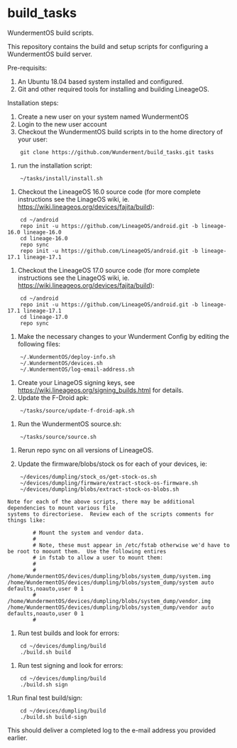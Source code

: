 # build_tasks
WundermentOS build scripts.

This repository contains the build and setup scripts for configuring a WundermentOS build server.

Pre-requisits:
1. An Ubuntu 18.04 based system installed and configured.
1. Git and other required tools for installing and building LineageOS.


Installation steps:
1. Create a new user on your system named WundermentOS
1. Login to the new user account
1. Checkout the WundermentOS build scripts in to the home directory of your user:
```
	git clone https://github.com/Wunderment/build_tasks.git tasks
```
1. run the installation script:
```
	~/tasks/install/install.sh
```

1. Checkout the LineageOS 16.0 source code (for more complete instructions see the LinageOS wiki, ie. https://wiki.lineageos.org/devices/fajita/build):
```
	cd ~/android
	repo init -u https://github.com/LineageOS/android.git -b lineage-16.0 lineage-16.0
	cd lineage-16.0
	repo sync
	repo init -u https://github.com/LineageOS/android.git -b lineage-17.1 lineage-17.1
```
1. Checkout the LineageOS 17.0 source code (for more complete instructions see the LinageOS wiki, ie. https://wiki.lineageos.org/devices/fajita/build):
```
	cd ~/android
	repo init -u https://github.com/LineageOS/android.git -b lineage-17.1 lineage-17.1
	cd lineage-17.0
	repo sync
```
1. Make the necessary changes to your Wunderment Config by editing the following files:
```
	~/.WundermentOS/deploy-info.sh
	~/.WundermentOS/devices.sh
	~/.WundermentOS/log-email-address.sh
```

1. Create your LinageOS signing keys, see https://wiki.lineageos.org/signing_builds.html for details.
1. Update the F-Droid apk:
```
	~/tasks/source/update-f-droid-apk.sh
```
1. Run the WundermentOS source.sh:
```
	~/tasks/source/source.sh
```
1. Rerun repo sync on all versions of LineageOS.

1. Update the firmware/blobs/stock os for each of your devices, ie:
```
	~/devices/dumpling/stock_os/get-stock-os.sh
	~/devices/dumpling/firmware/extract-stock-os-firmware.sh
	~/devices/dumpling/blobs/extract-stock-os-blobs.sh
```
	Note for each of the above scripts, there may be additional dependencies to mount various file
	systems to directoriese.  Review each of the scripts comments for things like:
```
        # Mount the system and vendor data.
        #
        # Note, these must appear in /etc/fstab otherwise we'd have to be root to moount them.  Use the following entires
        # in fstab to allow a user to mount them:
        #
        # /home/WundermentOS/devices/dumpling/blobs/system_dump/system.img /home/WundermentOS/devices/dumpling/blobs/system_dump/system auto defaults,noauto,user 0 1
        # /home/WundermentOS/devices/dumpling/blobs/system_dump/vendor.img /home/WundermentOS/devices/dumpling/blobs/system_dump/vendor auto defaults,noauto,user 0 1
        #
```
1. Run test builds and look for errors:
```
	cd ~/devices/dumpling/build
	./build.sh build
```
1. Run test signing and look for errors:
```
	cd ~/devices/dumpling/build
	./build.sh sign
```
1.Run final test build/sign:
```
	cd ~/devices/dumpling/build
	./build.sh build-sign
```
  This should deliver a completed log to the e-mail address you provided earlier.

